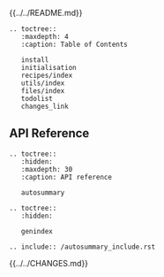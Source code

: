 

{{../../README.md}}


```eval_rst
.. toctree::
   :maxdepth: 4
   :caption: Table of Contents

   install
   initialisation
   recipes/index
   utils/index
   files/index
   todolist
   changes_link
```

## API Reference

```eval_rst
.. toctree::
   :hidden:
   :maxdepth: 30
   :caption: API reference

   autosummary
```

```eval_rst
.. toctree::
   :hidden:

   genindex
```


```eval_rst
.. include:: /autosummary_include.rst
```


{{../../CHANGES.md}}

